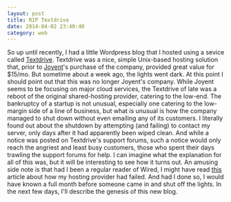```yaml
---
layout: post
title: RIP Textdrive
date: 2014-04-02 23:40:40
category: web
---
```


So up until recently, I had a little Wordpress blog that I hosted
using a sevice called [Textdrive][]. Textdrive was a nice, simple
Unix-based hosting solution that, prior to [Joyent][]'s purchase
of the company, provided great value for $15/mo.  But sometime about
a week ago, the lights went dark.  At this point I should point out
that this was no longer Joyent's company. While Joyent seems to be
focusing on major cloud services, the Textdrive of late was a reboot
of the original shared-hosting provider, catering to the low-end.
The bankruptcy of a startup is not unusual, especially one catering
to the low-margin side of a line of business, but what *is* unusual
is how the company managed to shut down without even emailing any
of its customers. I literally found out about the shutdown by
attempting (and failing) to contact my server, only days after it
had apparently been wiped clean. And while a notice was posted on
Textdrive's support forums, such a notice would only reach the
angriest and least busy customers, those who spent their days
trawling the support forums for help.  I can imagine what the
explanation for all of this was, but it will be interesting to see
how it turns out.  An amusing side note is that had I been a regular
reader of Wired, I might have read [this][wired] article about how
my hosting provider had failed.  And had I done so, I would have known
a full month before someone came in and shut off the lights.  In the
next few days, I'll describe the genesis of this new blog.

[wired]: http://www.wired.com/2014/03/textdrive/
[Textdrive]: http://www.textdrive.com
[Joyent]: http://www.joyent.com
[lanyon]: https://github.com/poole/lanyon
[jekyll]: http://jekyllrb.com/

